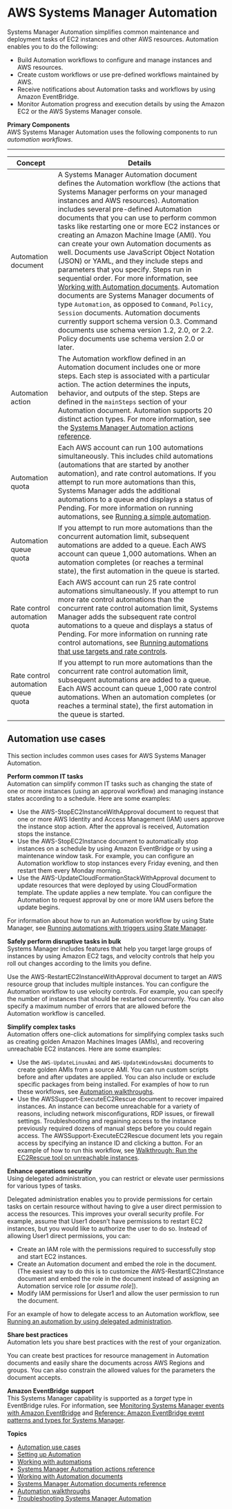 # AWS Systems Manager Automation<a name="systems-manager-automation"></a>

Systems Manager Automation simplifies common maintenance and deployment tasks of EC2 instances and other AWS resources\. Automation enables you to do the following:
+ Build Automation workflows to configure and manage instances and AWS resources\.
+ Create custom workflows or use pre\-defined workflows maintained by AWS\.
+ Receive notifications about Automation tasks and workflows by using Amazon EventBridge\.
+ Monitor Automation progress and execution details by using the Amazon EC2 or the AWS Systems Manager console\. 

**Primary Components**  
AWS Systems Manager Automation uses the following components to run *automation workflows*\.


****  

| Concept | Details | 
| --- | --- | 
|  Automation document  |  A Systems Manager Automation document defines the Automation workflow \(the actions that Systems Manager performs on your managed instances and AWS resources\)\. Automation includes several pre\-defined Automation documents that you can use to perform common tasks like restarting one or more EC2 instances or creating an Amazon Machine Image \(AMI\)\. You can create your own Automation documents as well\. Documents use JavaScript Object Notation \(JSON\) or YAML, and they include steps and parameters that you specify\. Steps run in sequential order\. For more information, see [Working with Automation documents](automation-documents.md)\. Automation documents are Systems Manager documents of type `Automation`, as opposed to `Command`, `Policy`, `Session` documents\. Automation documents currently support schema version 0\.3\. Command documents use schema version 1\.2, 2\.0, or 2\.2\. Policy documents use schema version 2\.0 or later\.  | 
|  Automation action  |  The Automation workflow defined in an Automation document includes one or more steps\. Each step is associated with a particular action\. The action determines the inputs, behavior, and outputs of the step\. Steps are defined in the `mainSteps` section of your Automation document\. Automation supports 20 distinct action types\. For more information, see the [Systems Manager Automation actions reference](automation-actions.md)\.  | 
|  Automation quota  |  Each AWS account can run 100 automations simultaneously\. This includes child automations \(automations that are started by another automation\), and rate control automations\. If you attempt to run more automations than this, Systems Manager adds the additional automations to a queue and displays a status of Pending\. For more information on running automations, see [Running a simple automation](automation-working-executing.md)\.  | 
|  Automation queue quota  |  If you attempt to run more automations than the concurrent automation limit, subsequent automations are added to a queue\. Each AWS account can queue 1,000 automations\. When an automation completes \(or reaches a terminal state\), the first automation in the queue is started\.  | 
|  Rate control automation quota  |  Each AWS account can run 25 rate control automations simultaneously\. If you attempt to run more rate control automations than the concurrent rate control automation limit, Systems Manager adds the subsequent rate control automations to a queue and displays a status of Pending\. For more information on running rate control automations, see [Running automations that use targets and rate controls](automation-working-targets-and-rate-controls.md)\.  | 
|  Rate control automation queue quota  |  If you attempt to run more automations than the concurrent rate control automation limit, subsequent automations are added to a queue\. Each AWS account can queue 1,000 rate control automations\. When an automation completes \(or reaches a terminal state\), the first automation in the queue is started\.  | 

## Automation use cases<a name="automation-use-cases"></a>

This section includes common uses cases for AWS Systems Manager Automation\.

**Perform common IT tasks**  
Automation can simplify common IT tasks such as changing the state of one or more instances \(using an approval workflow\) and managing instance states according to a schedule\. Here are some examples:
+ Use the AWS\-StopEC2InstanceWithApproval document to request that one or more AWS Identity and Access Management \(IAM\) users approve the instance stop action\. After the approval is received, Automation stops the instance\.
+ Use the AWS\-StopEC2Instance document to automatically stop instances on a schedule by using Amazon EventBridge or by using a maintenance window task\. For example, you can configure an Automation workflow to stop instances every Friday evening, and then restart them every Monday morning\.
+ Use the AWS\-UpdateCloudFormationStackWithApproval document to update resources that were deployed by using CloudFormation template\. The update applies a new template\. You can configure the Automation to request approval by one or more IAM users before the update begins\.

For information about how to run an Automation workflow by using State Manager, see [Running automations with triggers using State Manager](automation-sm-target.md)\.

**Safely perform disruptive tasks in bulk**  
Systems Manager includes features that help you target large groups of instances by using Amazon EC2 tags, and velocity controls that help you roll out changes according to the limits you define\.

Use the AWS\-RestartEC2InstanceWithApproval document to target an AWS resource group that includes multiple instances\. You can configure the Automation workflow to use velocity controls\. For example, you can specify the number of instances that should be restarted concurrently\. You can also specify a maximum number of errors that are allowed before the Automation workflow is cancelled\.

**Simplify complex tasks**  
Automation offers one\-click automations for simplifying complex tasks such as creating golden Amazon Machines Images \(AMIs\), and recovering unreachable EC2 instances\. Here are some examples:
+ Use the `AWS-UpdateLinuxAmi` and `AWS-UpdateWindowsAmi` documents to create golden AMIs from a source AMI\. You can run custom scripts before and after updates are applied\. You can also include or exclude specific packages from being installed\. For examples of how to run these workflows, see [Automation walkthroughs](automation-walk.md)\.
+ Use the AWSSupport\-ExecuteEC2Rescue document to recover impaired instances\. An instance can become unreachable for a variety of reasons, including network misconfigurations, RDP issues, or firewall settings\. Troubleshooting and regaining access to the instance previously required dozens of manual steps before you could regain access\. The AWSSupport\-ExecuteEC2Rescue document lets you regain access by specifying an instance ID and clicking a button\. For an example of how to run this workflow, see [Walkthrough: Run the EC2Rescue tool on unreachable instances](automation-ec2rescue.md)\.

**Enhance operations security**  
Using delegated administration, you can restrict or elevate user permissions for various types of tasks\. 

Delegated administration enables you to provide permissions for certain tasks on certain resource without having to give a user direct permission to access the resources\. This improves your overall security profile\. For example, assume that User1 doesn’t have permissions to restart EC2 instances, but you would like to authorize the user to do so\. Instead of allowing User1 direct permissions, you can: 
+ Create an IAM role with the permissions required to successfully stop and start EC2 instances\.
+ Create an Automation document and embed the role in the document\. \(The easiest way to do this is to customize the AWS\-RestartEC2Instance document and embed the role in the document instead of assigning an Automation service role \[or *assume role*\]\)\.
+ Modify IAM permissions for User1 and allow the user permission to run the document\. 

For an example of how to delegate access to an Automation workflow, see [Running an automation by using delegated administration](automation-walk-security-delegated.md)\. 

**Share best practices**  
Automation lets you share best practices with the rest of your organization\.

You can create best practices for resource management in Automation documents and easily share the documents across AWS Regions and groups\. You can also constrain the allowed values for the parameters the document accepts\.

**Amazon EventBridge support**  
This Systems Manager capability is supported as a *target* type in EventBridge rules\. For information, see [Monitoring Systems Manager events with Amazon EventBridge](monitoring-eventbridge-events.md) and [Reference: Amazon EventBridge event patterns and types for Systems Manager](reference-eventbridge-events.md)\.

**Topics**
+ [Automation use cases](#automation-use-cases)
+ [Setting up Automation](automation-setup.md)
+ [Working with automations](automation-working.md)
+ [Systems Manager Automation actions reference](automation-actions.md)
+ [Working with Automation documents](automation-documents.md)
+ [Systems Manager Automation documents reference](automation-documents-reference.md)
+ [Automation walkthroughs](automation-walk.md)
+ [Troubleshooting Systems Manager Automation](automation-troubleshooting.md)